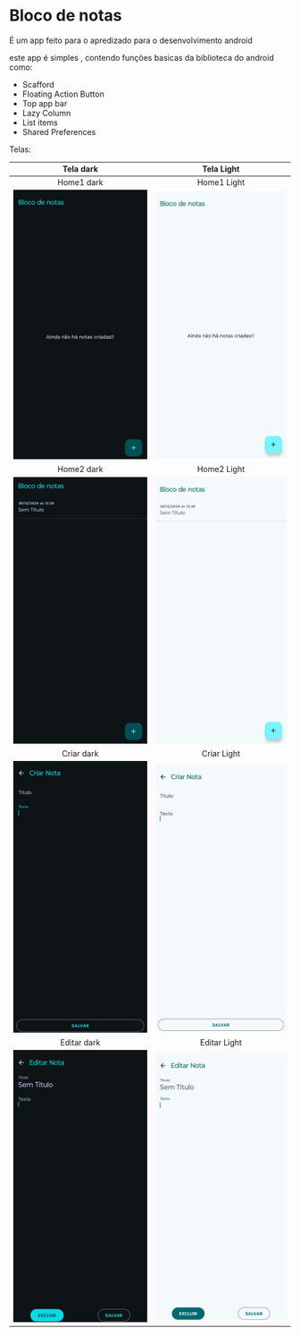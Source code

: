 # Bloco de notas

É um app feito para o apredizado para o desenvolvimento android

este app é simples , contendo funções basicas da biblioteca do android como:
- Scafford
- Floating Action Button
- Top app bar
- Lazy Column
- List items
- Shared Preferences

Telas:

 | Tela dark | Tela Light |
 | :---: | :---: |
 | Home1 dark | Home1 Light |
 | ![Home cheia dark](images/homeEmptyDark.jpg) | ![Home cheia Light](images/homeEmptyLight.jpg) |
 | Home2 dark | Home2 Light | 
 | ![Home cheia dark](images/homeFullDark.jpg) | ![Home cheia Light](images/homeFullLight.jpg) | 
 | Criar dark | Criar Light | 
 | ![Criar Dark](images/criarnotaDark.jpg) | ![Criar Light](images/criarnotaLight.jpg) | 
 | Editar dark| Editar Light | 
 | ![Editar Dark](images/editarnotaDark.jpg) | ![Editar Light](images/editarnotaLight.jpg) | 


